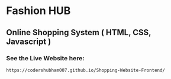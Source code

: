 # Fashion HUB

## Online Shopping System ( HTML, CSS, Javascript )

### See the Live Website here:
```
https://codershubham007.github.io/Shopping-Website-Frontend/
```
